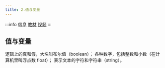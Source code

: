 ```yaml
---
title: 2.值与变量
---
```


:::info 信息
[教材](../pilot/p1-2-structure-1.md)
[视频](https://www.bilibili.com/video/BV1Jo4y1Y7SC/?vd_source=4a888db8814702b2062fcaf2575be745)
:::


## 值与变量 

逻辑上的真和假，大名叫布尔值（boolean）；
各种数字，包括整数和小数（在计算机里叫浮点数 float）；
表示文本的字符和字符串（string）。


